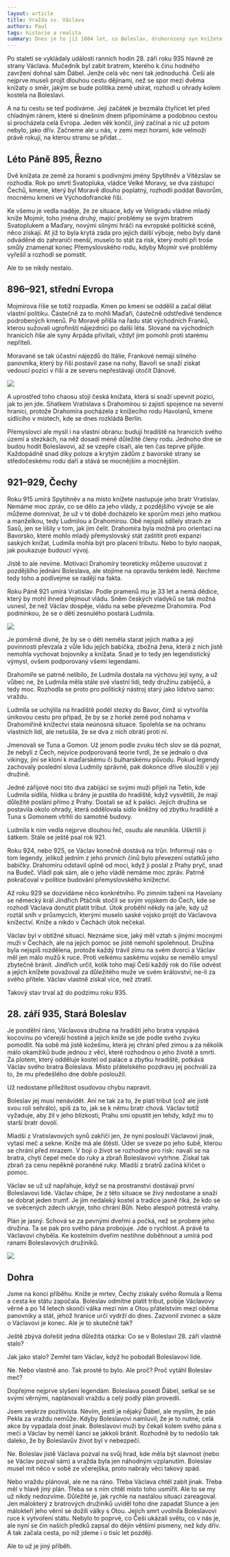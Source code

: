 ```yaml
---
layout: article
title: Vražda sv. Václava
authors: Paul
tags: historie a realita
summary: Dnes je to již 1084 let, co Boleslav, druhorozený syn knížete Vratislava, zabil svého bratra Václava, právoplatného knížete české země. Mnoho věcí toho dne začalo a na konci dlouhého řetězu událostí stojíme dnes my a náš stát tak, jak jej známe.
---
```


Po staletí se vykládaly události ranních hodin 28. září roku 935 hlavně ze strany Václava. Mučedník byl zabit bratrem, kterého k činu hodného zavržení dohnal sám Ďábel. Jenže celá věc není tak jednoduchá. Češi ale nejprve museli projít dlouhou cestu dějinami, než se spor mezi dvěma knížaty o směr, jakým se bude politika země ubírat, rozhodl u ohrady kolem kostela na Boleslavi.

A na tu cestu se teď podíváme. Její začátek je bezmála čtyřicet let před chladným ránem, které si dnešním dnem připomínáme a podobnou cestou si procházela celá Evropa. Jeden věk končil, jiný začínal a nic už potom nebylo, jako dřív. Začneme ale u nás, v zemi mezi horami, kde velmoži právě rokují, na kterou stranu se přidat…

## Léto Páně 895, Řezno

Dvě knížata ze země za horami s podivnými jmény Spytihněv a Vítězslav se rozhodla. Rok po smrti Svatopluka, vládce Velké Moravy, se dva zástupci Čechů, kmene, který byl Moravě dlouho poplatný, rozhodli poddat Bavorům, mocnému kmeni ve Východofrancké říši.

Ke všemu je vedla naděje, že ze situace, kdy ve Veligradu vládne mladý kníže Mojmír, toho jména druhý, mající problémy se svým bratrem Svatoplukem a Maďary, novými silnými hráči na evropské politické scéně, něco získají. Ať již to byla krytá záda pro jejich další výboje, nebo byly daně odváděné do zahraničí menší, muselo to stát za risk, který mohl při troše smůly znamenat konec Přemyslovského rodu, kdyby Mojmír své problémy vyřešil a rozhodl se pomstít.

Ale to se nikdy nestalo.

## 896–921, střední Evropa

Mojmírova říše se totiž rozpadla. Kmen po kmeni se oddělil a začal dělat vlastní politiku. Částečně za to mohli Maďaři, částečně odstředivé tendence podrobených kmenů. Po Moravě přišla na řadu stát východních Franků, kterou sužovali ugrofinští nájezdníci po další léta. Slované na východních hranicích říše ale syny Arpáda přivítali, vždyť jim pomohli proti starému nepříteli.

Moravané se tak účastní nájezdů do Itálie, Frankové nemají silného panovníka, který by říši postavil zase na nohy, Bavoři se snaží získat vedoucí pozici v říši a ze severu nepřestávají útočit Dánové.

![](zabojstwo-wac-awa-opt.jpg)

A uprostřed toho chaosu stojí česká knížata, která si snaží upevnit pozici, jak to jen jde. Sňatkem Vratislava s Drahomírou si zajistí spojence na severní hranici, protože Drahomíra pocházela z knížecího rodu Havolanů, kmene sídlícího v místech, kde se dnes rozkládá Berlín.

Přemyslovci ale myslí i na vlastní obranu: budují hradiště na hranicích svého území a stezkách, na něž dosadí méně důležité členy rodu. Jednoho dne se budou hodit Boleslavovi, až se vzepře císaři, ale ten čas teprve přijde. Každopádně snad díky poloze a krytým zádům z bavorské strany se středočeskému rodu daří a stává se mocnějším a mocnějším.

## 921–929, Čechy

Roku 915 umírá Spytihněv a na místo knížete nastupuje jeho bratr Vratislav. Nemáme moc zpráv, co se dělo za jeho vlády, z pozdějšího vývoje se ale můžeme domnívat, že už v té době docházelo ke sporům mezi jeho matkou a manželkou, tedy Ludmilou a Drahomírou. Obě nejspíš sdílely strach ze Sasů, jen se lišily v tom, jak jim čelit. Drahomíra byla možná pro orientaci na Bavorsko, které mohlo mladý přemyslovský stát zaštítit proti expanzi saských knížat, Ludmila mohla být pro placení tributu. Nebo to bylo naopak, jak poukazuje budoucí vývoj.

Jistě to ale nevíme. Motivaci Drahomíry teoreticky můžeme usuzovat z pozdějšího jednání Boleslava, ale stojíme na opravdu tenkém ledě. Nechme tedy toho a podívejme se raději na fakta.

Roku Páně 921 umírá Vratislav. Podle pramenů mu je 33 let a nemá dědice, který by mohl ihned přejmout vládu. Sněm českých vladyků se tak možná usnesl, že než Václav dospěje, vládu na sebe převezme Drahomíra. Pod podmínkou, že se o děti zesnulého postará Ludmila.

![](dsc-2745-opt.jpg)

Je poměrně divné, že by se o děti neměla starat jejich matka a její povinnosti převzala z vůle lidu jejich babička, zbožná žena, která z nich jistě nemohla vychovat bojovníky a knížata. Snad je to tedy jen legendistický výmysl, ovšem podporovaný všemi legendami.

Drahomíře se patrně nelíbilo, že Ludmila dostala na výchovu její syny, a už vůbec ne, že Ludmila měla stále své vlastní lidi, tedy družinu zabíječů, a tedy moc. Rozhodla se proto pro politický nástroj starý jako lidstvo samo: vraždu.

Ludmila se uchýlila na hradiště podél stezky do Bavor, čímž si vytvořila únikovou cestu pro případ, že by se z horké země pod nohama v Drahomířině knížectví stala neúnosná situace. Spolehla se na ochranu vlastních lidí, ale netušila, že se dva z nich obrátí proti ní.

Jmenovali se Tuna a Gomon. Už jenom podle zvuku těch slov se dá poznat, že nebyli z Čech, nejvíce podporovaná teorie tvrdí, že se jednalo o dva vikingy, jiní se kloní k maďarskému či bulharskému původu. Pokud legendy zachovaly poslední slova Ludmily správně, pak dokonce dříve sloužili v její družině.

Jedné zářijové noci tito dva zabijáci se svými muži přijeli na Tetín, kde Ludmila sídlila, hlídka u brány je pustila do hradiště, když vysvětlili, že mají důležité poslání přímo z Prahy. Dostali se až k paláci. Jejich družina se postavila okolo ohrady, která oddělovala sídlo kněžny od zbytku hradiště a Tuna s Gomonem vtrhli do samotné budovy.

Ludmila k nim vedla nejprve dlouhou řeč, osudu ale neunikla. Uškrtili ji šátkem. Stále se ještě psal rok 921.

Roku 924, nebo 925, se Václav konečně dostává na trůn. Informují nás o tom legendy, jelikož jedním z jeho prvních činů bylo převezení ostatků jeho babičky. Drahomíru odstavil úplně od moci, když ji poslal z Prahy pryč, snad na Budeč. Vládl pak sám, ale o jeho vládě nemáme moc zpráv. Patrně pokračoval v politice budování přemyslovského knížectví.

Až roku 929 se dozvídáme něco konkrétního. Po zimním tažení na Havolany se německý král Jindřich Ptáčník stočil se svým vojskem do Čech, kde se rozhodl Václava donutit platit tribut. Útok proběhl někdy na jaře, kdy už roztál sníh v průsmycích, kterými muselo saské vojsko projít do Václavova knížectví. Kníže a nikdo v Čechách útok nečekal.

Václav byl v obtížné situaci. Neznáme sice, jaký měl vztah s jinými mocnými muži v Čechách, ale na jejich pomoc se jistě nemohl spolehnout. Družina byla nejspíš rozdělena, protože každý trávil zimu na svém dvorci a Václav měl jen málo mužů k ruce. Proti velkému saskému vojsku se nemělo smysl zbytečně bránit. Jindřich určil, kolik toho mají Češi každý rok do říše odvést a jejich knížete považoval za důležitého muže ve svém království, ne-li za svého přítele. Václav vlastně získal více, než ztratil.

Takový stav trval až do podzimu roku 935.

## 28. září 935, Stará Boleslav

Je pondělní ráno, Václavova družina na hradišti jeho bratra vyspává kocovinu po včerejší hostině a jejich kníže se jde podle svého zvyku pomodlit. Na sobě má jistě kožešinu, která jej chrání před zimou a za několik málo okamžiků bude jednou z věcí, které rozhodnou o jeho životě a smrti. Za plotem, který odděluje kostel od paláce a zbytku hradiště, potkává Václav svého bratra Boleslava. Místo přátelského pozdravu jej pochválí za to, že mu předešlého dne dobře posloužil.

Už nedostane příležitost osudovou chybu napravit.

Boleslav jej musí nenávidět. Ani ne tak za to, že platí tribut (což ale jistě svou roli sehrálo), spíš za to, jak se k němu bratr chová. Václav totiž vyžaduje, aby žil v jeho blízkosti, Prahu smí opustit jen tehdy, když mu to starší bratr dovolí.

Mladší z Vratislavových synů zakřičí jen, že nyní poslouží Václavovi jinak, vytasí meč a sekne. Kníže má ale štěstí. Úder se sveze po jeho šubě, kterou se chrání před mrazem. V boji o život se rozhodne pro risk: navalí se na bratra, chytí čepel meče do ruky a zbraň Boleslavovi vytrhne. Získal tak zbraň za cenu nepěkně poraněné ruky. Mladší z bratrů začíná křičet o pomoc.

Václav se už už napřahuje, když se na prostranství dostávají první Boleslavovi lidé. Václav chápe, že z této situace se živý nedostane a snaží se dobrat jeden trumf. Je jím nedaleký kostel a tradice jasně říká, že kdo se ve svěcených zdech ukryje, toho chrání Bůh. Nebo alespoň potrestá vrahy.

Plán je jasný. Schová se za pevnými dveřmi a počká, než se probere jeho družina. Ta se pak pro svého pána probojuje. Jde o rychlost. A právě ta Václavovi chyběla. Ke kostelním dveřím nestihne doběhnout a umírá pod ranami Boleslavových družiníků.

![](dsc-2829-opt.jpg)

## Dohra

Jsme na konci příběhu. Kníže je mrtev, Čechy získaly svého Romula a Rema a cesta ke státu započala. Boleslav odmítne platit tribut, pobije Václavovy věrné a po 14 letech skončí válka mezi ním a Otou přátelstvím mezi oběma panovníky a stát, jehož hranice určí vydrží do dnes. Zazvonil zvonec a sáze o Václavovi je konec. Ale je to skutečně tak?

Ještě zbývá dořešit jedna důležitá otázka: Co se v Boleslavi 28. září vlastně stalo?

Jak jako stalo? Zemřel tam Václav, když ho pobodali Boleslavovi lidé.

Ne. Nebo vlastně ano. Tak prosté to bylo. Ale proč? Proč vytáhl Boleslav meč?

Dopřejme nejprve slyšení legendám. Boleslava posedl Ďábel, setkal se se svými věrnými, naplánovali vraždu a celý podlý plán provedli.

Jsem veskrze pozitivista. Nevím, jestli je nějaký Ďábel, ale myslím, že pán Pekla za vraždu nemůže. Kdyby Boleslavovi namluvil, že je to nutné, celá akce by vypadala dost jinak. Boleslavovi muži by čekali kolem svého pána s meči a Václav by neměl šanci se jakkoli bránit. Rozhodně by to nedošlo tak daleko, že by Boleslavův život byl v nebezpečí.

Ne. Boleslav jistě Václava pozval na svůj hrad, kde měla být slavnost (nebo se Václav pozval sám) a vražda byla jen náhodným vzplanutím. Boleslav musel mít něco v sobě ze včerejška, proto nabraly věci takový spád.

Nebo vraždu plánoval, ale ne na ráno. Třeba Václava chtěl zabít jinak. Třeba měl v hlavě jiný plán. Třeba se s ním chtěl místo toho usmířit. Ale to se my už nikdy nedozvíme. Důležité je, jak rychle na nastálou situaci zareagoval. Jen málokterý z bratrových družiníků uviděl toho dne zapadat Slunce a jen málokteří jeho věrní se dožili války s Otou. Jejich smrt uvolnila Boleslavovi ruce k vytvoření státu. Nebylo to poprvé, co Češi ukázali světu, co v nás je, ale nyní se čin našich předků zapsal do dějin většími písmeny, než kdy dřív. A tak začala cesta, po níž jdeme i o tisíc let později.

Ale to už je jiný příběh.
